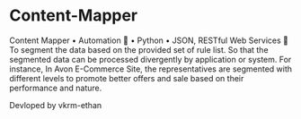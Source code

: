 # Content-Mapper

Content Mapper • Automation
 • Python • JSON, RESTful Web Services

To segment the data based on the provided set of rule list. So that
the segmented data can be processed divergently by application or
system. For instance, In Avon E-Commerce Site, the representatives
are segmented with different levels to promote better offers and
sale based on their performance and nature.


Devloped by vkrm-ethan
